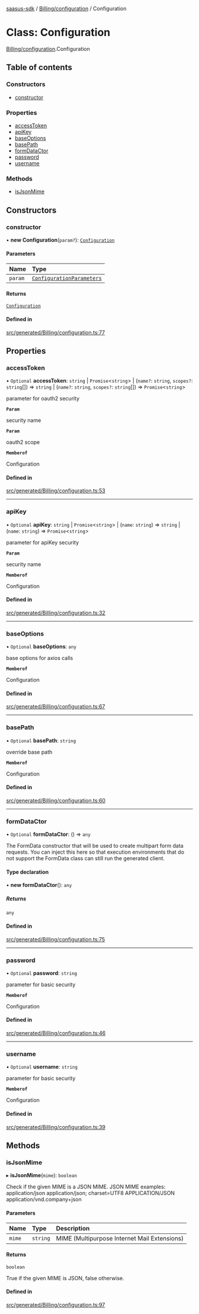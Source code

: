 [saasus-sdk](../README.md) / [Billing/configuration](../modules/Billing_configuration.md) / Configuration

# Class: Configuration

[Billing/configuration](../modules/Billing_configuration.md).Configuration

## Table of contents

### Constructors

- [constructor](Billing_configuration.Configuration.md#constructor)

### Properties

- [accessToken](Billing_configuration.Configuration.md#accesstoken)
- [apiKey](Billing_configuration.Configuration.md#apikey)
- [baseOptions](Billing_configuration.Configuration.md#baseoptions)
- [basePath](Billing_configuration.Configuration.md#basepath)
- [formDataCtor](Billing_configuration.Configuration.md#formdatactor)
- [password](Billing_configuration.Configuration.md#password)
- [username](Billing_configuration.Configuration.md#username)

### Methods

- [isJsonMime](Billing_configuration.Configuration.md#isjsonmime)

## Constructors

### constructor

• **new Configuration**(`param?`): [`Configuration`](Billing_configuration.Configuration.md)

#### Parameters

| Name | Type |
| :------ | :------ |
| `param` | [`ConfigurationParameters`](../interfaces/Billing_configuration.ConfigurationParameters.md) |

#### Returns

[`Configuration`](Billing_configuration.Configuration.md)

#### Defined in

[src/generated/Billing/configuration.ts:77](https://github.com/saasus-platform/saasus-sdk-javascript/blob/c67ac22/src/generated/Billing/configuration.ts#L77)

## Properties

### accessToken

• `Optional` **accessToken**: `string` \| `Promise`\<`string`\> \| (`name?`: `string`, `scopes?`: `string`[]) => `string` \| (`name?`: `string`, `scopes?`: `string`[]) => `Promise`\<`string`\>

parameter for oauth2 security

**`Param`**

security name

**`Param`**

oauth2 scope

**`Memberof`**

Configuration

#### Defined in

[src/generated/Billing/configuration.ts:53](https://github.com/saasus-platform/saasus-sdk-javascript/blob/c67ac22/src/generated/Billing/configuration.ts#L53)

___

### apiKey

• `Optional` **apiKey**: `string` \| `Promise`\<`string`\> \| (`name`: `string`) => `string` \| (`name`: `string`) => `Promise`\<`string`\>

parameter for apiKey security

**`Param`**

security name

**`Memberof`**

Configuration

#### Defined in

[src/generated/Billing/configuration.ts:32](https://github.com/saasus-platform/saasus-sdk-javascript/blob/c67ac22/src/generated/Billing/configuration.ts#L32)

___

### baseOptions

• `Optional` **baseOptions**: `any`

base options for axios calls

**`Memberof`**

Configuration

#### Defined in

[src/generated/Billing/configuration.ts:67](https://github.com/saasus-platform/saasus-sdk-javascript/blob/c67ac22/src/generated/Billing/configuration.ts#L67)

___

### basePath

• `Optional` **basePath**: `string`

override base path

**`Memberof`**

Configuration

#### Defined in

[src/generated/Billing/configuration.ts:60](https://github.com/saasus-platform/saasus-sdk-javascript/blob/c67ac22/src/generated/Billing/configuration.ts#L60)

___

### formDataCtor

• `Optional` **formDataCtor**: () => `any`

The FormData constructor that will be used to create multipart form data
requests. You can inject this here so that execution environments that
do not support the FormData class can still run the generated client.

#### Type declaration

• **new formDataCtor**(): `any`

##### Returns

`any`

#### Defined in

[src/generated/Billing/configuration.ts:75](https://github.com/saasus-platform/saasus-sdk-javascript/blob/c67ac22/src/generated/Billing/configuration.ts#L75)

___

### password

• `Optional` **password**: `string`

parameter for basic security

**`Memberof`**

Configuration

#### Defined in

[src/generated/Billing/configuration.ts:46](https://github.com/saasus-platform/saasus-sdk-javascript/blob/c67ac22/src/generated/Billing/configuration.ts#L46)

___

### username

• `Optional` **username**: `string`

parameter for basic security

**`Memberof`**

Configuration

#### Defined in

[src/generated/Billing/configuration.ts:39](https://github.com/saasus-platform/saasus-sdk-javascript/blob/c67ac22/src/generated/Billing/configuration.ts#L39)

## Methods

### isJsonMime

▸ **isJsonMime**(`mime`): `boolean`

Check if the given MIME is a JSON MIME.
JSON MIME examples:
  application/json
  application/json; charset=UTF8
  APPLICATION/JSON
  application/vnd.company+json

#### Parameters

| Name | Type | Description |
| :------ | :------ | :------ |
| `mime` | `string` | MIME (Multipurpose Internet Mail Extensions) |

#### Returns

`boolean`

True if the given MIME is JSON, false otherwise.

#### Defined in

[src/generated/Billing/configuration.ts:97](https://github.com/saasus-platform/saasus-sdk-javascript/blob/c67ac22/src/generated/Billing/configuration.ts#L97)
